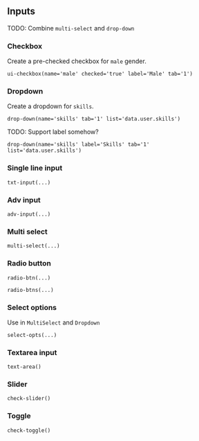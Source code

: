 Inputs
------

TODO: Combine `multi-select` and `drop-down`

### Checkbox

Create a pre-checked checkbox for `male` gender.

`ui-checkbox(name='male' checked='true' label='Male' tab='1')`

### Dropdown

Create a dropdown for `skills`.

`drop-down(name='skills' tab='1' list='data.user.skills')`

TODO: Support label somehow?

`drop-down(name='skills' label='Skills' tab='1' list='data.user.skills')`

### Single line input

`txt-input(...)`

### Adv input

`adv-input(...)`

### Multi select

`multi-select(...)`

### Radio button

`radio-btn(...)`

`radio-btns(...)`

### Select options

Use in `MultiSelect` and `Dropdown`

`select-opts(...)`

### Textarea input

`text-area()`

### Slider

`check-slider()`

### Toggle

`check-toggle()`
